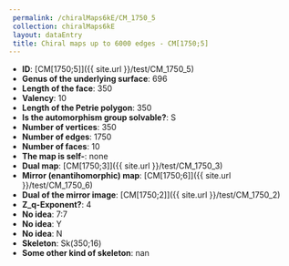 ```yaml
--- 
 permalink: /chiralMaps6kE/CM_1750_5 
 collection: chiralMaps6kE
 layout: dataEntry
 title: Chiral maps up to 6000 edges - CM[1750;5]
---
```


- **ID**: [CM[1750;5]]({{ site.url }}/test/CM_1750_5)
- **Genus of the underlying surface**: 696
- **Length of the face**: 350
- **Valency**: 10
- **Length of the Petrie polygon**: 350
- **Is the automorphism group solvable?**: S
- **Number of vertices**: 350
- **Number of edges**: 1750
- **Number of faces**: 10
- **The map is self-**: none
- **Dual map**: [CM[1750;3]]({{ site.url }}/test/CM_1750_3)
- **Mirror (enantihomorphic) map**: [CM[1750;6]]({{ site.url }}/test/CM_1750_6)
- **Dual of the mirror image**: [CM[1750;2]]({{ site.url }}/test/CM_1750_2)
- **Z_q-Exponent?**: 4
- **No idea**:  7:7
- **No idea**: Y
- **No idea**: N
- **Skeleton**: Sk(350;16)
- **Some other kind of skeleton**: nan

